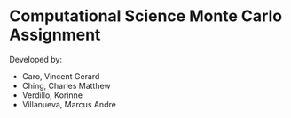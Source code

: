 # Computational Science Monte Carlo Assignment

Developed by:

- Caro, Vincent Gerard
- Ching, Charles Matthew
- Verdillo, Korinne
- Villanueva, Marcus Andre
